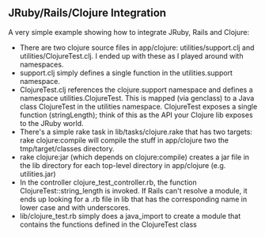 ## JRuby/Rails/Clojure Integration

A very simple example showing how to integrate JRuby, Rails and Clojure:

* There are two clojure source files in app/clojure: utilities/support.clj and utilities/ClojureTest.clj. I ended up with these as I played around with namespaces. 
* support.clj simply defines a single function in the utilities.support namespace.
* ClojureTest.clj references the clojure.support namespace and defines a namespace utilities.ClojureTest. This is mapped (via genclass) to a Java class ClojureTest in the utilities namespace. ClojureTest exposes a single function (stringLength); think of this as the API your Clojure lib exposes to the JRuby world.
* There's a simple rake task in lib/tasks/clojure.rake that has two targets: rake clojure:compile will compile the stuff in app/clojure two the tmp/target/classes directory.
* rake clojure:jar (which depends on clojure:compile) creates a jar file in the lib directory for each top-level directory in app/clojure (e.g. utilities.jar) 
* In the controller clojure\_test\_controller.rb, the function ClojureTest::string\_length is invoked. If Rails can't resolve a module, it ends up looking for a .rb file in lib that has the corresponding name in lower case and with underscores.
* lib/clojure\_test.rb simply does a java_import to create a module that contains the functions defined in the ClojureTest class 